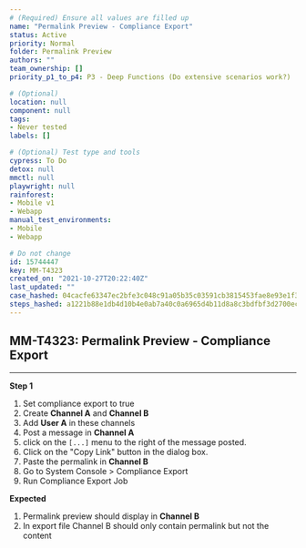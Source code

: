 ```yaml
---
# (Required) Ensure all values are filled up
name: "Permalink Preview - Compliance Export"
status: Active
priority: Normal
folder: Permalink Preview
authors: ""
team_ownership: []
priority_p1_to_p4: P3 - Deep Functions (Do extensive scenarios work?)

# (Optional)
location: null
component: null
tags: 
- Never tested
labels: []

# (Optional) Test type and tools
cypress: To Do
detox: null
mmctl: null
playwright: null
rainforest: 
- Mobile v1
- Webapp
manual_test_environments: 
- Mobile
- Webapp

# Do not change
id: 15744447
key: MM-T4323
created_on: "2021-10-27T20:22:40Z"
last_updated: ""
case_hashed: 04cacfe63347ec2bfe3c048c91a05b35c03591cb3815453fae8e93e1f380ea4278154a764d250ba322f8abb498b1b793
steps_hashed: a1221b88e1db4d10b4e0ab7a40c0a6965d4b11d8a8c3bdfbf3d2700ece225e9e69141161477ce7317328a0edc80dcbbc
---
```


<!-- (Auto-generated) Based on frontmatter's "key" and "name" -->

## MM-T4323: Permalink Preview - Compliance Export

---

**Step 1**

1. Set compliance export to true
2. Create **Channel A** and **Channel B**
3. Add **User A** in these channels
4. Post a message in **Channel A**
5. click on the `[...]` menu to the right of the message posted.
6. Click on the "Copy Link" button in the dialog box.
7. Paste the permalink in **Channel B**
8. Go to System Console > Compliance Export
9. Run Compliance Export Job

**Expected**

1. Permalink preview should display in **Channel B**
2. In export file Channel B should only contain permalink but not the content

